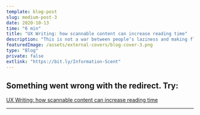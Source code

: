 ```yaml
---
template: blog-post
slug: medium-post-3
date: 2020-10-13
time: "6 min"
title: "UX Writing: how scannable content can increase reading time"
description: "This is not a war between people’s laziness and making flashy content. It is a matter of empathy."
featuredImage: /assets/external-covers/blog-cover-3.png
type: "Blog"
private: false
extlink: "https://bit.ly/Information-Scent"
---
```


## Something went wrong with the redirect. Try:

<a href="https://bit.ly/Information-Scent">UX Writing: how scannable content can increase reading time</a>

---

